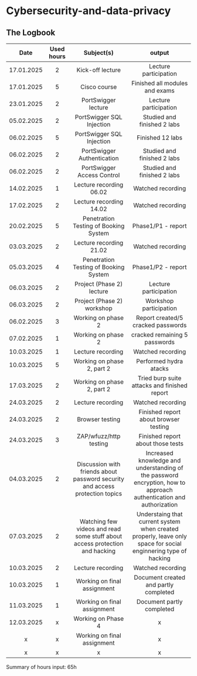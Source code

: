 # Cybersecurity-and-data-privacy
## The Logbook
| Date  | Used hours | Subject(s) |  output |
| :-: | :-: | :-: | :-: |
| 17.01.2025 | 2 | Kick-off lecture | Lecture participation |
| 17.01.2025 | 5 | Cisco course | Finished all modules and exams |
| 23.01.2025 | 2 | PortSwigger lecture | Lecture participation |
| 05.02.2025 | 2 | PortSwigger SQL Injection | Studied and finished 2 labs |
| 06.02.2025 | 5 | PortSwigger SQL Injection | Finished 12 labs |
| 06.02.2025 | 2 | PortSwigger Authentication | Studied and finished 2 labs |
| 06.02.2025 | 2 | PortSwigger Access Control | Studied and finished 2 labs |
| 14.02.2025 | 1 | Lecture recording 06.02 | Watched recording |
| 17.02.2025 | 2 | Lecture recording 14.02 | Watched recording |
| 20.02.2025 | 5 | Penetration Testing of Booking System | Phase1/P1 - report |
| 03.03.2025 | 2 | Lecture recording 21.02 | Watched recording |
| 05.03.2025 | 4 | Penetration Testing of Booking System | Phase1/P2 - report |
| 06.03.2025 | 2 | Project (Phase 2) lecture | Lecture participation |
| 06.03.2025 | 2 | Project (Phase 2) workshop | Workshop participation |
| 06.02.2025 | 3 | Working on phase 2 | Report created/5 cracked passwords |
| 07.02.2025 | 1 | Working on phase 2 | cracked remaining 5 passwords |
| 10.03.2025 | 1 | Lecture recording | Watched recording |
| 10.03.2025 | 5 | Working on phase 2, part 2 | Performed hydra atacks |
| 17.03.2025 | 2 | Working on phase 2, part 2 | Tried burp suite attacks and finished report |
| 24.03.2025 | 2 | Lecture recording | Watched recording |
| 24.03.2025 | 2 | Browser testing | Finished report about browser testing |
| 24.03.2025 | 3 | ZAP/wfuzz/http testing | Finished report about those tests |
| 04.03.2025 | 2 | Discussion with friends about password security and access protection topics | Increased knowledge and understanding of the password encryption, how to approach authentication and authorization |
| 07.03.2025 | 2 | Watching few videos and read some stuff about access protection and hacking | Understaing that current system when created properly, leave only space for social enginnering type of hacking |
| 10.03.2025 | 2 | Lecture recording | Watched recording |
| 10.03.2025 | 1 | Working on final assignment  | Document created and partly completed |
| 11.03.2025 | 1 | Working on final assignment  | Document partly completed | 65
| 12.03.2025 | x | Working on Phase 4 | x |
| x | x | Working on final assignment | x |
| x | x | x | x |

Summary of hours input: 65h
